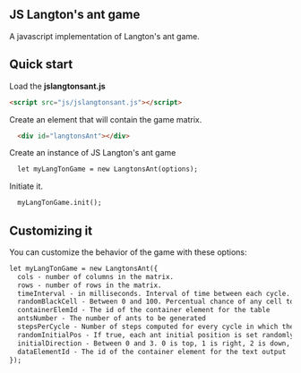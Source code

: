 ## JS Langton's ant game

A javascript implementation of Langton's ant game.

## Quick start

Load the **jslangtonsant.js**

```html
<script src="js/jslangtonsant.js"></script>
```

Create an element that will contain the game matrix.

```html
  <div id="langtonsAnt"></div>
```

Create an instance of JS Langton's ant game

```html
  let myLangTonGame = new LangtonsAnt(options);
```

Initiate it.

```html
  myLangTonGame.init();
```

## Customizing it

You can customize the behavior of the game with these options:

```html
let myLangTonGame = new LangtonsAnt({
  cols - number of columns in the matrix.
  rows - number of rows in the matrix.
  timeInterval - in milliseconds. Interval of time between each cycle.
  randomBlackCell - Between 0 and 100. Percentual chance of any cell to be black.
  containerElemId - The id of the container element for the table
  antsNumber - The number of ants to be generated
  stepsPerCycle - Number of steps computed for every cycle in which the render is updated.
  randomInitialPos - If true, each ant initial position is set randomly. If false, each one starts from the middle of the matrix.
  initialDirection - Between 0 and 3. 0 is top, 1 is right, 2 is down, 3 is left. -1 let it be randomly determined
  dataElementId - The id of the container element for the text output
});
```
